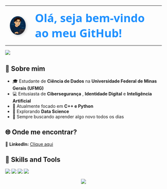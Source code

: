 <table style="border-collapse: collapse; max-width: 800px;">
  <tr>
    <td style="padding: 15px; text-align: center; vertical-align: middle;">
      <img src="https://github.com/ojoaovss/ojoaovss/blob/main/avatar.gif" 
           width="100" 
           style="border-radius: 50%; display: block; box-shadow: 2px 2px 8px rgba(0,0,0,0.2);">
    </td>
    <td style="padding: 15px; vertical-align: middle;">
      <h1 style="
          margin: 0;
          font-family: 'Segoe UI', Tahoma, Geneva, Verdana, sans-serif;
          color: #1E90FF;
          font-size: 36px;
      ">
        Olá, seja bem-vindo ao meu GitHub!
      </h1>
    </td>
  </tr>
</table>

<p>
<div align="left">
  <img src="https://readme-typing-svg.herokuapp.com?font=Orbitron&weight=400&size=28&pause=2000&color=58A0C8&width=650&lines=Graduando+em+Ciência+de+Dados;Giving+a+voice+to+data!;Curiosity-driven&repeat=true">
</div>
</p>

## 📍 Sobre mim  
- 🎓 Estudante de **Ciência de Dados** na **Universidade Federal de Minas Gerais (UFMG)**
- 💻 Entusiasta de **Cibersegurança** , **Identidade Digital** e **Inteligência Artificial**
- 📘 Atualmente focado em **C++ e Python**
- 🧠 Explorando **Data Science**
- 🚀 Sempre buscando aprender algo novo todos os dias

## 🌐 Onde me encontrar?

📧 **LinkedIn:** [Clique aqui](http://linkedin.com/in/joaovses)   

## 🔧 Skills and Tools  

<p>
  <img src="https://img.shields.io/badge/C-1E3A8A?style=for-the-badge&logo=c&logoColor=white"/>
  <img src="https://img.shields.io/badge/Python-2563EB?style=for-the-badge&logo=python&logoColor=white"/>
  <img src="https://img.shields.io/badge/VS_Code-007ACC?style=for-the-badge&logo=visual-studio-code&logoColor=white"/>
  <img src="https://img.shields.io/badge/Jupyter-F37626?style=for-the-badge&logo=jupyter&logoColor=white"/>
</p>

<p align="center">
  <img src="https://capsule-render.vercel.app/api?type=waving&color=58A0C8&height=120&section=footer&width=100%"/>
</p>
